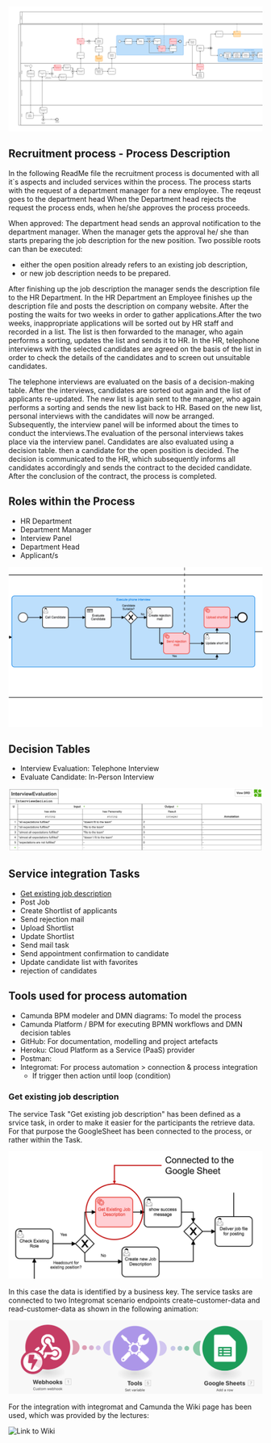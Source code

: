 ![](https://raw.githubusercontent.com/DigiBP/digibp-dom/master/Report%20Pics/Bildschirmfoto%202018-05-24%20um%2014.46.10.png?token=AjCUhwInWmmCBBoTeNRimPxtrjZRhdZcks5bD-7TwA%3D%3D)


## Recruitment process - Process Description

In the following ReadMe file the recruitment process is documented with all it`s aspects and included services within 
the process.
The process starts with the request of a department manager for a new employee. The reqeust goes to the department 
head When the Department head rejects the request the process ends, when he/she approves the process proceeds. 

When approved: The department head sends an approval notification to the department manager. When the 
manager gets the approval he/ she than starts preparing the job description for the new position. 
Two possible roots can than be executed: 

- either the open position already refers to an existing job description, 
- or new job description needs to be prepared. 

After finishing up the job description the manager sends the description file to the HR 
Department. In the HR Department an Employee finishes up the description file and posts the description on company 
website. After the posting the waits for two weeks in order to gather applications.After the two weeks, inappropriate 
applications will be sorted out by HR staff and recorded in a list. The list is then forwarded to the manager, who 
again performs a sorting, updates the list and sends it to HR. In the HR, telephone interviews with the selected 
candidates are agreed on the basis of the list in order to check the details of the candidates and to screen out 
unsuitable candidates. 

The telephone interviews are evaluated on the basis of a decision-making table. After the 
interviews, candidates are sorted out again and the list of applicants re-updated. The new list is again sent to the 
manager, who again performs a sorting and sends the new list back to HR. Based on the new list, personal interviews 
with the candidates will now be arranged. Subsequently, the interview panel will be informed about the times to conduct 
the interviews.The evaluation of the personal interviews takes place via the interview panel.
Candidates are also evaluated using a decision table. then a candidate for the open position is decided.
The decision is communicated to the HR, which subsequently informs all candidates accordingly and sends the contract 
to the decided candidate. After the conclusion of the contract, the process is completed.



## Roles within the Process

- HR Department
- Department Manager
- Interview Panel
- Department Head
- Applicant/s


![](https://raw.githubusercontent.com/DigiBP/digibp-dom/master/Report%20Pics/Evaluate%20Candidate.png?token=AjCUh2lQ3Fr7v7NC8N8x3-8GrnLUPVkwks5bEAL5wA%3D%3D)

## Decision Tables

- Interview Evaluation: Telephone Interview
- Evaluate Candidate: In-Person Interview


![](https://raw.githubusercontent.com/DigiBP/digibp-dom/master/Report%20Pics/Bildschirmfoto%202018-05-24%20um%2016.02.59.png?token=AjCUhxuXdZJwUyqgV8rq6dIwyi0ZRmQLks5bEAHIwA%3D%3D)


## Service integration Tasks

- [Get existing job description](GetJob)
- Post Job
- Create Shortlist of applicants
- Send rejection mail
- Upload Shortlist
- Update Shortlist
- Send mail task
- Send appointment confirmation to candidate
- Update candidate list with favorites
- rejection of candidates

## Tools used for process automation

- Camunda BPM modeler and DMN diagrams: To model the process
- Camunda Platform / BPM for executing BPMN workflows and DMN decision tables
- GitHub: For documentation, modelling and project artefacts
- Heroku: Cloud Platform as a Service (PaaS) provider
- Postman:
- Integromat: For process automation > connection & process integration
  - If trigger then action until loop (condition)


### Get existing job description

The service Task "Get existing job description" has been defined as a srvice task, in order to make it easier for the participants the retrieve data. For that purpose the GoogleSheet has been connected to the process, or rather within the Task. 

![](https://raw.githubusercontent.com/DigiBP/digibp-dom/master/Report%20Pics/Get%20Existing%20job%20description.png?token=AjCUh2d9IstZXTeX4bfLhBTrk1yojPKCks5bEAgawA%3D%3D)


In this case the data is identified by a business key. The service tasks are connected to two Integromat scenario endpoints create-customer-data and read-customer-data as shown in the following animation:

![](https://raw.githubusercontent.com/DigiBP/digibp-dom/master/Report%20Pics/Intehromat-GSheet%20intergration.png?token=AjCUh04auLr47kK3YOvo0HE-45AaMgazks5bEArgwA%3D%3D)


For the integration with integromat and Camunda the Wiki page has been used, which was provided by the lectures:

![Link to Wiki](https://github.com/DigiBP/digibp.github.io/wiki/Getting-Started-Integromat)


